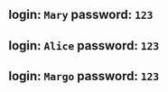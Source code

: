 ## **login**: `Mary`  **password**: `123` 
## **login**: `Alice` **password**: `123`
## **login**: `Margo` **password**: `123`
